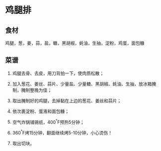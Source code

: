 # 鸡腿排

## 食材
鸡腿，葱，姜，蒜，盐，糖，黑胡椒，蚝油，生抽，淀粉，鸡蛋，面包糠

## 菜谱

1. 鸡腿去骨、去皮，用刀背拍一下，使肉质松散；

2. 加入葱花、姜丝、蒜片、少量盐、少量糖、黑胡椒、蚝油、生抽，放冰箱腌制，腌制整晚为佳；

3. 取出腌制好的鸡腿，去掉黏在上边的葱花、姜丝和蒜片；

4. 依次裹淀粉、蛋液和面包糠；

5. 空气炸锅铺锡纸，400<sup>°</sup>F预热5分钟；

6. 360<sup>°</sup>F烤15分钟，翻面继续烤5-10分钟，小心烫伤！

7. 取出切块。
